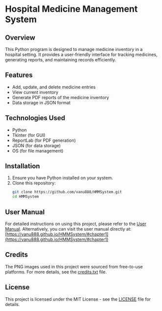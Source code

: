 # Hospital Medicine Management System

## Overview
This Python program is designed to manage medicine inventory in a hospital setting. It provides a user-friendly interface for tracking medicines, generating reports, and maintaining records efficiently.

## Features
- Add, update, and delete medicine entries
- View current inventory
- Generate PDF reports of the medicine inventory
- Data storage in JSON format

## Technologies Used
- Python
- Tkinter (for GUI)
- ReportLab (for PDF generation)
- JSON (for data storage)
- OS (for file management)

## Installation
1. Ensure you have Python installed on your system.
2. Clone this repository:
   ```bash
   git clone https://github.com/vanu888/HMMSystem.git
   cd HMMSystem

## User Manual
For detailed instructions on using this project, please refer to the [User Manual](https://vanu888.github.io/HMMSystem/#chapter1). 
Alternatively, you can visit the user manual directly at:  
[https://vanu888.github.io/HMMSystem/#chapter1](https://vanu888.github.io/HMMSystem/#chapter1)


## Credits
The PNG images used in this project were sourced from free-to-use platforms. For more details, see the [credits.txt](credits.txt) file.


## License
This project is licensed under the MIT License - see the [LICENSE](LICENSE) file for details.

